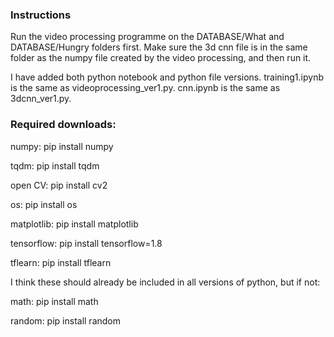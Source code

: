 ### Instructions
Run the video processing programme on the DATABASE/What and DATABASE/Hungry folders first.
Make sure the 3d cnn file is in the same folder as the numpy file created by the video processing, and then run it. 

I have added both python notebook and python file versions. training1.ipynb is the same as videoprocessing_ver1.py. cnn.ipynb is the same as 3dcnn_ver1.py.

### Required downloads:
numpy: pip install numpy

tqdm: pip install tqdm

open CV: pip install cv2

os: pip install os

matplotlib: pip install matplotlib

tensorflow: pip install tensorflow=1.8

tflearn: pip install tflearn


I think these should already be included in all versions of python, but if not:

math: pip install math

random: pip install random
